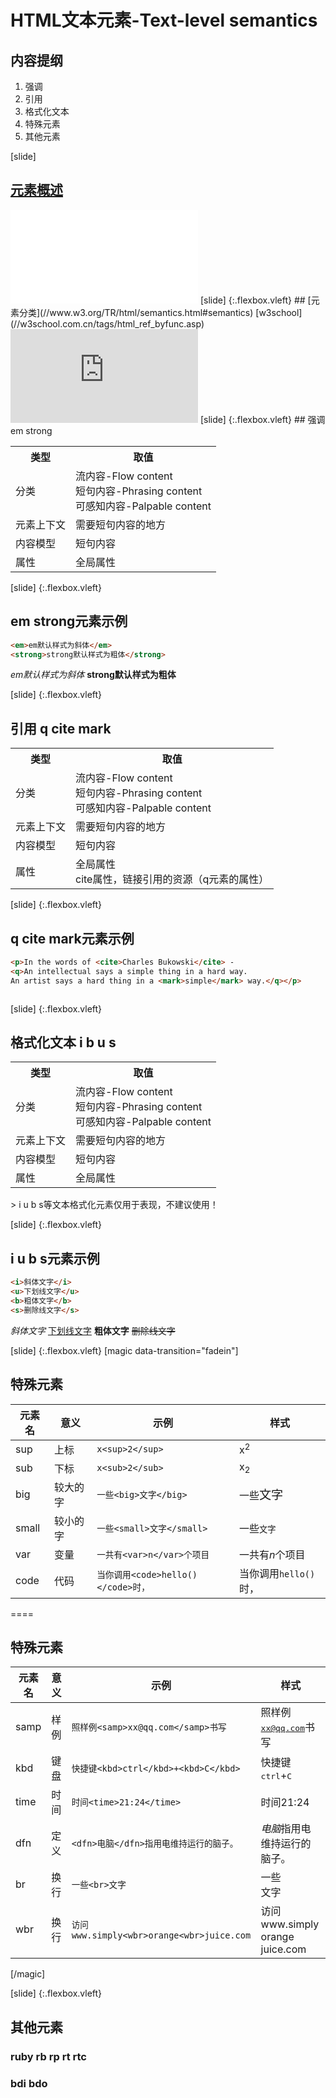 
# HTML文本元素-Text-level semantics
## 内容提纲
1. 强调
2. 引用
3. 格式化文本
4. 特殊元素
5. 其他元素

[slide] 
## [元素概述](//w3school.com.cn/tags/html_ref_byfunc.asp)
<iframe class="widder" src="//w3school.com.cn/tags/html_ref_byfunc.asp" frameborder="0"></iframe>
[slide] {:.flexbox.vleft}
## [元素分类](//www.w3.org/TR/html/semantics.html#semantics) [w3school](//w3school.com.cn/tags/html_ref_byfunc.asp) 
<iframe class="widder" src="https://www.w3.org/TR/html/images/content-venn.svg" frameborder="0"></iframe>
[slide] {:.flexbox.vleft}
## 强调 em strong
<table class="thin tag">
	<tr>
		<th>类型</th><th>取值</th>
	</tr>
	<tr>
		<td>分类</td>
		<td>流内容-Flow content <br>
			短句内容-Phrasing content  <br>
			可感知内容-Palpable content
		</td>
	</tr>
	<tr>
		<td>元素上下文</td>
		<td>需要短句内容的地方</td>
	</tr>
	<tr>
		<td>内容模型</td>
		<td>短句内容</td>
	</tr>
	<tr>
		<td>属性</td>
		<td>
			全局属性
		</td>
	</tr>
</table>

[slide] {:.flexbox.vleft}
## em strong元素示例
```html
<em>em默认样式为斜体</em>
<strong>strong默认样式为粗体</strong>
```
<em>em默认样式为斜体</em>
<strong>strong默认样式为粗体</strong>

[slide] {:.flexbox.vleft}
## 引用 q cite mark
<table class="thin tag">
	<tr>
		<th>类型</th><th>取值</th>
	</tr>
	<tr>
		<td>分类</td>
		<td>流内容-Flow content <br>
			短句内容-Phrasing content  <br>
			可感知内容-Palpable content
		</td>
	</tr>
	<tr>
		<td>元素上下文</td>
		<td>需要短句内容的地方</td>
	</tr>
	<tr>
		<td>内容模型</td>
		<td>短句内容</td>
	</tr>
	<tr>
		<td>属性</td>
		<td>
			全局属性 <br>
			cite属性，链接引用的资源（q元素的属性）
		</td>
	</tr>
</table>

[slide] {:.flexbox.vleft}
## q cite mark元素示例
```html
<p>In the words of <cite>Charles Bukowski</cite> - 
<q>An intellectual says a simple thing in a hard way. 
An artist says a hard thing in a <mark>simple</mark> way.</q></p>
```
<img src="/img/08/q.png" alt="">

[slide] {:.flexbox.vleft}
## 格式化文本 i b u s 
<table class="thin tag">
	<tr>
		<th>类型</th><th>取值</th>
	</tr>
	<tr>
		<td>分类</td>
		<td>流内容-Flow content <br>
			短句内容-Phrasing content  <br>
			可感知内容-Palpable content
		</td>
	</tr>
	<tr>
		<td>元素上下文</td>
		<td>需要短句内容的地方</td>
	</tr>
	<tr>
		<td>内容模型</td>
		<td>短句内容</td>
	</tr>
	<tr>
		<td>属性</td>
		<td>
			全局属性
		</td>
	</tr>
</table>
> i u b s等文本格式化元素仅用于表现，不建议使用！

[slide] {:.flexbox.vleft}
## i u b s元素示例
```html
<i>斜体文字</i>
<u>下划线文字</u>
<b>粗体文字</b>
<s>删除线文字</s>
```
<i>斜体文字</i>
<u>下划线文字</u>
<b>粗体文字</b>
<s>删除线文字</s>


[slide] {:.flexbox.vleft}
[magic data-transition="fadein"]
## 特殊元素
| 元素名 | 意义 | 示例 | 样式 |
| ------ | ---- |----- |----- |
| sup | 上标 | `x<sup>2</sup>`|x<sup>2</sup>|
| sub | 下标 | `x<sub>2</sub>`|x<sub>2</sub>|
| big | 较大的字 | `一些<big>文字</big>`|一些<big>文字</big>|
| small | 较小的字 | `一些<small>文字</small>`|一些<small>文字</small>|
| var | 变量 | `一共有<var>n</var>个项目`|一共有<var>n</var>个项目|
| code | 代码 | `当你调用<code>hello()</code>时，`|当你调用<code>hello()</code>时，|


====

## 特殊元素
| 元素名 | 意义 | 示例 | 样式 |
| ------ | ---- |----- |----- |
| samp | 样例 | `照样例<samp>xx@qq.com</samp>书写`|照样例<samp>xx@qq.com</samp>书写|
| kbd | 键盘 | `快捷键<kbd>ctrl</kbd>+<kbd>C</kbd>`|快捷键<kbd>ctrl</kbd>+<kbd>C</kbd>|
| time | 时间 | `时间<time>21:24</time>`|时间<time>21:24</time>|
| dfn | 定义 | `<dfn>电脑</dfn>指用电维持运行的脑子。`|<dfn>电脑</dfn>指用电维持运行的脑子。|
| br | 换行 | `一些<br>文字`|一些<br>文字|
| wbr | 换行 | `访问www.simply<wbr>orange<wbr>juice.com`|访问www.simply<wbr>orange<wbr>juice.com|

[/magic]


[slide] {:.flexbox.vleft}
## 其他元素
### ruby rb rp rt rtc
### bdi bdo




